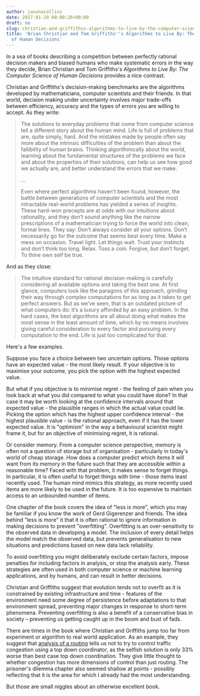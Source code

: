 ```yaml
---
author: jasonacollins
date: 2017-01-20 08:00:26+00:00
draft: no
slug: christian-and-griffithss-algorithms-to-live-by-the-computer-science-of-human-decisions
title: 'Brian Christian and Tom Griffiths''s Algorithms to Live By: The Computer Science
  of Human Decisions'
---
```


In a sea of books describing a competition between perfectly rational decision makers and biased humans who make systematic errors in the way they decide, Brian Christian and Tom Griffiths's *Algorithms to Live By: The Computer Science of Human Decisions* provides a nice contrast.

Christian and Griffiths's decision-making benchmarks are the algorithms developed by mathematicians, computer scientists and their friends. In that world, decision making under uncertainty involves major trade-offs between efficiency, accuracy and the types of errors you are willing to accept. As they write:

<blockquote>The solutions to everyday problems that come from computer science tell a different story about the human mind. Life is full of problems that are, quite simply, hard. And the mistakes made by people often say more about the intrinsic difficulties of the problem than about the fallibility of human brains. Thinking algorithmically about the world, learning about the fundamental structures of the problems we face and about the properties of their solutions, can help us see how good we actually are, and better understand the errors that we make.

...

Even where perfect algorithms haven’t been found, however, the battle between generations of computer scientists and the most intractable real-world problems has yielded a series of insights. These hard-won precepts are at odds with our intuitions about rationality, and they don’t sound anything like the narrow prescriptions of a mathematician trying to force the world into clean, formal lines. They say: Don’t always consider all your options. Don’t necessarily go for the outcome that seems best every time. Make a mess on occasion. Travel light. Let things wait. Trust your instincts and don’t think too long. Relax. Toss a coin. Forgive, but don’t forget. To thine own self be true.</blockquote>



And as they close:



<blockquote>The intuitive standard for rational decision-making is carefully considering all available options and taking the best one. At first glance, computers look like the paragons of this approach, grinding their way through complex computations for as long as it takes to get perfect answers. But as we’ve seen, that is an outdated picture of what computers do: it’s a luxury afforded by an easy problem. In the hard cases, the best algorithms are all about doing what makes the most sense in the least amount of time, which by no means involves giving careful consideration to every factor and pursuing every computation to the end. Life is just too complicated for that.</blockquote>



Here's a few examples.

Suppose you face a choice between two uncertain options. Those options have an expected value - the most likely result. If your objective is to maximise your outcome, you pick the option with the highest expected value.

But what if you objective is to minimise regret - the feeling of pain when you look back at what you did compared to what you could have done? In that case it may be worth looking at the confidence intervals around that expected value - the plausible ranges in which the actual value could lie. Picking the option which has the highest upper confidence interval - the highest plausible value - is the rational approach, even if it has the lower expected value. It is "optimism" in the way a behavioural scientist might frame it, but for an objective of minimising regret, it is rational.

Or consider memory. From a computer science perspective, memory is often not a question of storage but of organisation - particularly in today's world of cheap storage. How does a computer predict which items it will want from its memory in the future such that they are accessible within a reasonable time? Faced with that problem, it makes sense to forget things. In particular, it is often useful to forget things with time - those items least recently used. The human mind mimics this strategy, as more recently used items are more likely to be used in the future. It is too expensive to maintain access to an unbounded number of items.

One chapter of the book covers the idea of "less is more", which you may be familiar if you know the work of Gerd Gigerenzer and friends. The idea behind "less is more" it that it is often rational to ignore information in making decisions to prevent "overfitting". Overfitting is an over-sensitivity to the observed data in developing a model. The inclusion of every detail helps the model match the observed data, but prevents generalisation to new situations and predictions based on new data lack reliability.

To avoid overfitting you might deliberately exclude certain factors, impose penalties for including factors in analysis, or stop the analysis early. These strategies are often used in both computer science or machine learning applications, and by humans, and can result in better decisions.

Christian and Griffiths suggest that evolution tends not to overfit as it is constrained by existing infrastructure and time - features of the environment need some degree of persistence before adaptations to that environment spread, preventing major changes in response to short-term phenomena. Preventing overfitting is also a benefit of a conservative bias in society – preventing us getting caught up in the boom and bust of fads.

There are times in the book where Christian and Griffiths jump too far from experiment or algorithm to real world application. As an example, they suggest that [analysis of a routing](http://theory.stanford.edu/~tim/papers/routing.pdf) tells us not to try to control traffic congestion using a top down coordinator, as the selfish solution is only 33% worse than best case top down coordination. They give little thought to whether congestion has more dimensions of control than just routing. The prisoner's dilemma chapter also seemed shallow at points - possibly reflecting that it is the area for which I already had the most understanding.

But those are small niggles about an otherwise excellent book.
